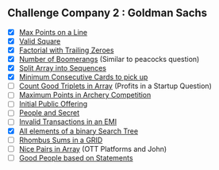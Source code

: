 ## Challenge Company 2 : Goldman Sachs
- [x] [Max Points on a Line](https://leetcode.com/problems/max-points-on-a-line/)
- [x] [Valid Square](https://leetcode.com/problems/valid-square/)
- [x] [Factorial with Trailing Zeroes](https://leetcode.com/problems/factorial-trailing-zeroes/)
- [x] [Number of Boomerangs](https://leetcode.com/problems/number-of-boomerangs/) (Similar to peacocks question)
- [x] [Split Array into Sequences](https://leetcode.com/problems/split-array-into-consecutive-subsequences/)
- [x] [Minimum Consecutive Cards to pick up](https://leetcode.com/problems/minimum-consecutive-cards-to-pick-up/)
- [ ] [Count Good Triplets in Array](https://leetcode.com/problems/count-good-triplets-in-an-array/) (Profits in a Startup Question)
- [ ] [Maximum Points in Archery Competition](https://leetcode.com/problems/maximum-points-in-an-archery-competition/)
- [ ] [Initial Public Offering](https://leetcode.com/problems/ipo/)
- [ ] [People and Secret](https://leetcode.com/problems/number-of-people-aware-of-a-secret/)
- [ ] [Invalid Transactions in an EMI](https://leetcode.com/problems/invalid-transactions/)
- [x] [All elements of a binary Search Tree](https://leetcode.com/problems/all-elements-in-two-binary-search-trees/)
- [ ] [Rhombus Sums in a GRID](https://leetcode.com/problems/get-biggest-three-rhombus-sums-in-a-grid/)
- [ ] [Nice Pairs in Array](https://leetcode.com/problems/count-nice-pairs-in-an-array/) (OTT Platforms and John)
- [ ] [Good People based on Statements](https://leetcode.com/problems/maximum-good-people-based-on-statements/)
